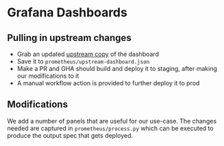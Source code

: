 # Grafana Dashboards

## Pulling in upstream changes

- Grab an updated [upstream copy](https://github.com/rfmoz/grafana-dashboards/blob/master/prometheus/node-exporter-full.json) of the dashboard
- Save it to `prometheus/upstream-dashboard.json`
- Make a PR and GHA should build and deploy it to staging, after making our modifications to it
- A manual workflow action is provided to further deploy it to prod

## Modifications

We add a number of panels that are useful for our use-case.
The changes needed are captured in `prometheus/process.py` which can be executed to produce the output spec that gets deployed.
